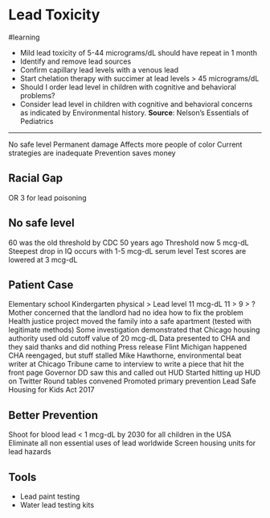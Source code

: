# Lead Toxicity
#learning

* Mild lead toxicity of 5-44 micrograms/dL should have repeat in 1 month
* Identify and remove lead sources
* Confirm capillary lead levels with a venous lead
* Start chelation therapy with succimer at lead levels > 45 micrograms/dL
* Should I order lead level in children with cognitive and behavioral problems?
* Consider lead level in children with cognitive and behavioral concerns as indicated by Environmental history. **Source**: Nelson’s Essentials of Pediatrics
- - - -
No safe level
Permanent damage
Affects more people of color
Current strategies are inadequate
Prevention saves money
## Racial Gap
OR 3 for lead poisoning
## No safe level
60 was the old threshold by CDC 50 years ago
Threshold now 5 mcg-dL
Steepest drop in IQ occurs with 1-5 mcg-dL serum level
Test scores are lowered at 3 mcg-dL
## Patient Case
Elementary school
Kindergarten physical > Lead level 11 mcg-dL
11 > 9 > ?
Mother concerned that the landlord had no idea how to fix the problem
Health justice project moved the family into a safe apartment (tested with legitimate methods)
Some investigation demonstrated that Chicago housing authority used old cutoff value of 20 mcg-dL
Data presented to CHA and they said thanks and did nothing
Press release
Flint Michigan happened
CHA reengaged, but stuff stalled
Mike Hawthorne, environmental beat writer at Chicago Tribune came to interview to write a piece that hit the front page
Governor DD saw this and called out HUD
Started hitting up HUD on Twitter
Round tables convened
Promoted primary prevention
Lead Safe Housing for Kids Act 2017

## Better Prevention
Shoot for blood lead < 1 mcg-dL by 2030 for all children in the USA
Eliminate all non essential uses of lead worldwide
Screen housing units for lead hazards

## Tools
* Lead paint testing
* Water lead testing kits




